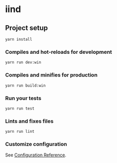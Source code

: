 # iind

## Project setup
```
yarn install
```

### Compiles and hot-reloads for development
```
yarn run dev:win
```

### Compiles and minifies for production
```
yarn run build:win
```

### Run your tests
```
yarn run test
```

### Lints and fixes files
```
yarn run lint
```

### Customize configuration
See [Configuration Reference](https://cli.vuejs.org/config/).
